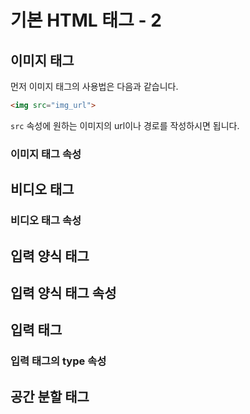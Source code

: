 # 기본 HTML 태그 - 2

## 이미지 태그

먼저 이미지 태그의 사용법은 다음과 같습니다.

```html
<img src="img_url">
```

`src` 속성에 원하는 이미지의 url이나 경로를 작성하시면 됩니다.

### 이미지 태그 속성

## 비디오 태그

### 비디오 태그 속성

## 입력 양식 태그

## 입력 양식 태그 속성

## 입력 태그

### 입력 태그의 type 속성

## 공간 분할 태그
